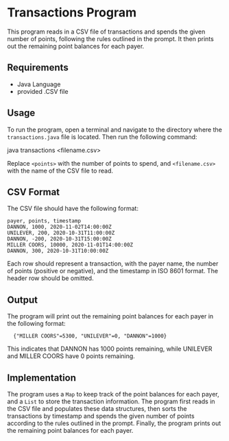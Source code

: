 # Transactions Program

This program reads in a CSV file of transactions and spends the given number of points, following the rules outlined in the prompt. It then prints out the remaining point balances for each payer.

## Requirements

- Java Language
- provided .CSV file

## Usage

To run the program, open a terminal and navigate to the directory where the `transactions.java` file is located. Then run the following command:

java transactions <points> <filename.csv>

Replace `<points>` with the number of points to spend, and `<filename.csv>` with the name of the CSV file to read.

## CSV Format

The CSV file should have the following format:

```text
payer, points, timestamp
DANNON, 1000, 2020-11-02T14:00:00Z
UNILEVER, 200, 2020-10-31T11:00:00Z
DANNON, -200, 2020-10-31T15:00:00Z
MILLER COORS, 10000, 2020-11-01T14:00:00Z
DANNON, 300, 2020-10-31T10:00:00Z
```

Each row should represent a transaction, with the payer name, the number of points (positive or negative), and the timestamp in ISO 8601 format. The header row should be omitted.

## Output

The program will print out the remaining point balances for each payer in the following format:
  
```text
  {"MILLER COORS"=5300, "UNILEVER"=0, "DANNON"=1000}
```


This indicates that DANNON has 1000 points remaining, while UNILEVER and MILLER COORS have 0 points remaining.

## Implementation

The program uses a `Map` to keep track of the point balances for each payer, and a `List` to store the transaction information. The program first reads in the CSV file and populates these data structures, then sorts the transactions by timestamp and spends the given number of points according to the rules outlined in the prompt. Finally, the program prints out the remaining point balances for each payer.
